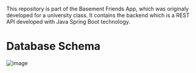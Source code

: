 This repository is part of the Basement Friends App, which was originaly developed for a university class. It contains the backend which is a REST API developed with Java Spring Boot technology.


# Database Schema
![image](https://github.com/Basement-Friends/backend/assets/72508414/d57d1d57-0e35-41f1-8e28-2e39a2891fe5)

